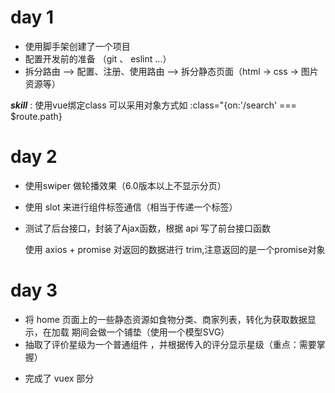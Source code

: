 
# day 1
+ 使用脚手架创建了一个项目
+ 配置开发前的准备 （git 、 eslint ...）
+ 拆分路由 --> 配置、注册、使用路由 --> 拆分静态页面（html -> css -> 图片资源等）

***skill*** : 使用vue绑定class 可以采用对象方式如 :class="{on:'/search' === $route.path}

# day 2
+ 使用swiper 做轮播效果（6.0版本以上不显示分页）
+ 使用 slot 来进行组件标签通信（相当于传递一个标签）
+ 测试了后台接口，封装了Ajax函数，根据 api 写了前台接口函数

    使用 axios + promise 对返回的数据进行 trim,注意返回的是一个promise对象

# day 3
* 将 home 页面上的一些静态资源如食物分类、商家列表，转化为获取数据显示，在加载
期间会做一个铺垫（使用一个模型SVG）
* 抽取了评价星级为一个普通组件 ，并根据传入的评分显示星级（重点：需要掌握）
+ 完成了 vuex 部分





